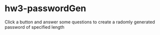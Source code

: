 # hw3-passwordGen

Click a button and answer some questions to create a radomly generated password of specified length
